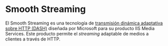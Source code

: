 # Smooth Streaming

El Smooth Streaming es una tecnología de [transmisión dinámica adaptativa sobre HTTP (DASH)](https://docs.transparentcdn.com/getting-started/faq/glosario/dash) diseñada por Microsoft para su producto IIS Media Services. Este producto permite el _streaming_ adaptable de medios a clientes a través de HTTP.
